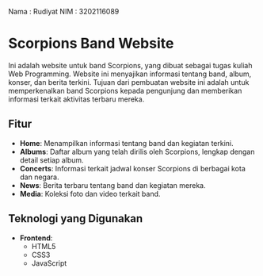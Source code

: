 Nama : Rudiyat
NIM : 3202116089

# Scorpions Band Website

Ini adalah website untuk band Scorpions, yang dibuat sebagai tugas kuliah Web Programming. Website ini menyajikan informasi tentang band, album, konser, dan berita terkini. Tujuan dari pembuatan website ini adalah untuk memperkenalkan band Scorpions kepada pengunjung dan memberikan informasi terkait aktivitas terbaru mereka.

## Fitur

- **Home**: Menampilkan informasi tentang band dan kegiatan terkini.
- **Albums**: Daftar album yang telah dirilis oleh Scorpions, lengkap dengan detail setiap album.
- **Concerts**: Informasi terkait jadwal konser Scorpions di berbagai kota dan negara.
- **News**: Berita terbaru tentang band dan kegiatan mereka.
- **Media**: Koleksi foto dan video terkait band.

## Teknologi yang Digunakan

- **Frontend**:
  - HTML5
  - CSS3
  - JavaScript
